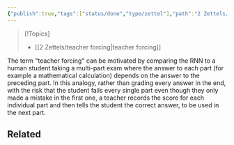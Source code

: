 ```yaml
---
{"publish":true,"tags":["status/done","type/zettel"],"path":"2 Zettels/why the name teacher forcing.md","permalink":"/2-zettels/why-the-name-teacher-forcing/","PassFrontmatter":true}
---
```



> [!Topics]
> - [[2 Zettels/teacher forcing\|teacher forcing]]

The term "teacher forcing" can be motivated by comparing the RNN to a human student taking a multi-part exam where the answer to each part (for example a mathematical calculation) depends on the answer to the preceding part. In this analogy, rather than grading every answer in the end, with the risk that the student fails every single part even though they only made a mistake in the first one, a teacher records the score for each individual part and then tells the student the correct answer, to be used in the next part.

## Related
